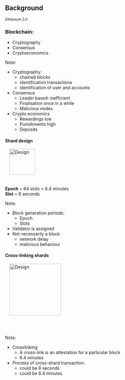 <!-- .slide: data-background="#146287" -->
## Background

<small> Ethereum 2.0 </small>


<div class="container">
    <div class="col">
    <h3>Blockchain: </h2>
    </div>
    <div class="col">
        <ul>
            <li>Cryptography</li>
            <li>Consensus</li>
            <li>Cryptoeconomics</li>    
        </ul>
    </div>
</div>

Note:
- Cryptography:
    - chained blocks
    - identification transactions
    - identification of user and accounts
- Consensus
    - Leader based: inefficient
    - Finalisation once in a while
    - Malicious nodes
- Crypto economics
    - Rewardings low
    - Punishments high
    - Deposits


<h4>Shard design</h4>
<img src="img/shard-design.svg" alt="Design" style="margin-bottom:10%; height: 6em; margin-left:1em" />

<p style="margin-top:-1em;">
<b>Epoch</b> = 64 slots = 6.4 minutes <br> 
<b>Slot</b> = 6 seconds
</p>

Note:
- Block generation periods:
    - Epoch
    - Slots
- Validator is assigned
- Not necessarily a block
    - network delay
    - malicious behaviour


<h4>Cross-linking shards</h4>
<img src="img/ethereum-design.svg" alt="Design" style="margin-bottom:10%; height: 12em; margin-left:1em" />

Note:
- Crosslinking
    - A cross-link is an attestation for a particular block
    - 6.4 minutes
- Process of cross-shard transaction: 
    - could be 6 seconds
    - could be 6.4 minutes